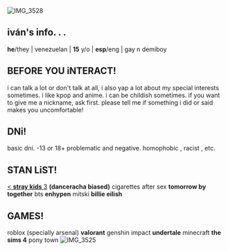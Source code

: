 ![IMG_3528](https://github.com/user-attachments/assets/6d30dd8a-3b73-4fca-a8d8-2e04bb91068a)

## iván's info. . .
**he**/they | venezuelan | **15** y/o | **esp**/eng | gay n demiboy
## BEFORE YOU iNTERACT!
i can talk a lot or don't talk at all, i also yap a lot about my special interests sometimes.
i like kpop and anime.
i can be childish sometimes.
if you want to give me a nickname, ask first.
please tell me if something i did or said makes you uncomfortable!
## DNi!
basic dni. 
-13 or 18+ 
problematic and negative.
homophobic , racist , etc.
## STAN LiST!
[< **stray kids** 3](https://open.spotify.com/intl-es/track/30YeoWowzWypZNSl6WNXAR?si=342076bb82394bf5) __(danceracha biased)__ cigarettes after sex **tomorrow by together** bts **enhypen** mitski **billie eilish**
## GAMES!
roblox (specially arsenal) **valorant** genshin impact **undertale** minecraft **the sims 4** pony town
![IMG_3525](https://github.com/user-attachments/assets/1d79892b-3241-40c8-9a45-dae3a8dcf1d6)
